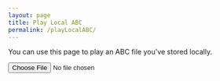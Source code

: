 ```yaml
---
layout: page
title: Play Local ABC
permalink: /playLocalABC/
---
```

You can use this page to play an ABC file you've stored locally.

<textarea id="textAreaABC" style="display:none;"></textarea>

<div class="output">
    <div id="abcPaper" class="abcPaper"></div>
    <div id="abcAudio"></div>
</div>

<div class="player">
<!-- hide the player until we've loaded some dots -->
<div id="pageABCplayer" style="display:none;"></div>
</div>

<input type="file" id="files" class='filterButton' name="files[]" accept="text/vnd.abc,.abc"/>

<output id="fileInfo"></output>

<script>

document.addEventListener("DOMContentLoaded", function (event) {
    // Check for the various File API support.
    var fileInfo = document.getElementById('fileInfo');
    if (window.File && window.FileReader && window.FileList && window.Blob) {
        document.getElementById('files').addEventListener('change', handleABCFileSelect, false);
    } else {
        fileInfo.innerHTML = 'The File APIs are not fully supported in this browser.';
    }
});

function handleABCFileSelect(evt) {
    evt.stopPropagation();
    evt.preventDefault();

    var files = evt.target.files; // FileList object.

    // files is a FileList of File objects. List some properties.
    for (var i = 0, f; f = files[i]; i++) {
        var reader = new FileReader();

        reader.onload = function(e) {
            // the ABC file should have "X:", "T:", "K:" fields to be valid
            if (this.result.match(/[XTK]:/g).length >= 3) {
                audioPlayer.stopAudio();
                audioPlayer.displayABC(this.result);
            } else {
                fileInfo.innerHTML = '<h2>Invalid ABC file - missing "X:", "T:", "K:" fields</h2>';
            }
        };
        reader.readAsText(f);
    }
}
</script>
